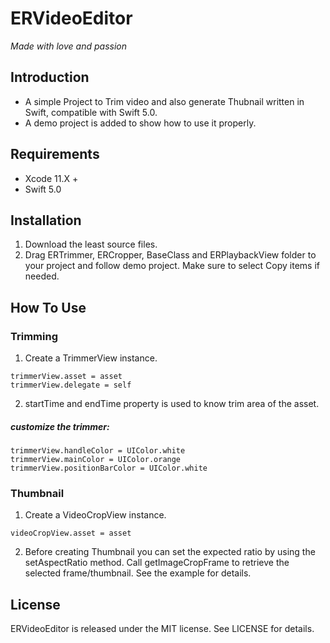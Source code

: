 # ERVideoEditor
*Made with love and passion*

## Introduction
* A simple Project to Trim video and also generate Thubnail written in Swift, compatible with Swift 5.0.
* A demo project is added to show how to use it properly.

## Requirements 
* Xcode 11.X +
* Swift 5.0

## Installation
1. Download the least source files.
2. Drag ERTrimmer, ERCropper, BaseClass and ERPlaybackView folder to your project and follow demo project. Make sure to select Copy items if needed.

## How To Use

### Trimming
1. Create a TrimmerView instance.

```
trimmerView.asset = asset
trimmerView.delegate = self
```
2. startTime and endTime property is used to know trim area of the asset. 

##### customize the trimmer:

```
trimmerView.handleColor = UIColor.white
trimmerView.mainColor = UIColor.orange
trimmerView.positionBarColor = UIColor.white
```

### Thumbnail

1. Create a VideoCropView instance.

```
videoCropView.asset = asset
```
2. Before creating Thumbnail you can set the expected ratio by using the setAspectRatio method. Call getImageCropFrame to retrieve the selected frame/thumbnail. See the example for details.
    
## License
ERVideoEditor is released under the MIT license. See LICENSE for details.


